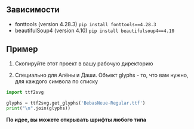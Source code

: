 ## Зависимости

* fonttools (version 4.28.3) ```pip install fonttools==4.28.3```
* beautifulSoup4 (version 4.10) ```pip install beautifulsoup4==4.10```

## Пример

1. Скопируйте этот проект в вашу рабочую директорию

2. Специально для Алёны и Даши. Объект glyphs - то, что вам нужно, для каждого символа по списку

```py
import ttf2svg

glyphs = ttf2svg.get_glyphs('BebasNeue-Regular.ttf')
print("\n".join(glyphs))
```
__По идее, вы можете открывать шрифты любого типа__